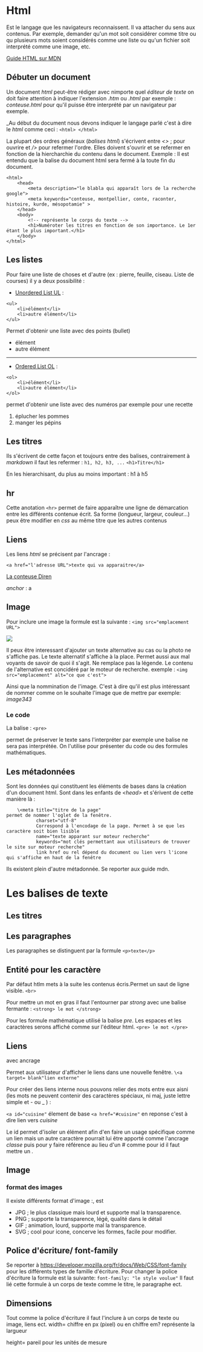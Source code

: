 # Html

Est le langage que les navigateurs reconnaissent. Il va attacher du sens aux contenus.
Par exemple, demander qu'un mot soit considérer comme titre ou qu plusieurs mots soient considérés comme une liste ou qu'un fichier soit interprété comme une image, etc.

[Guide HTML sur MDN](https://developer.mozilla.org/fr/docs/Apprendre/HTML/Introduction_%C3%A0_HTML)

## Débuter un document 

Un document _html_ peut-être rédiger avec nimporte quel _éditeur de texte_ on doit faire attention à indiquer l'extension _.htm_ ou _.html_ par exemple : _conteuse.html_ pour qu'il puisse être interprété par un navigateur par exemple.

_Au début du document nous devons indiquer le langage parlé c'est à dire le _html_ comme ceci : ```<html> </html>```

La plupart des ordres généraux (_balises html_) s'écrivent entre _<>_ ; pour ouvrire et _/>_ pour refermer l'ordre. Elles doivent s'ouvrir et se refermer en fonction de la hiercharchie du contenu dans le document. Exemple : Il est entendu que la balise du document html sera fermé à la toute fin du document. 

```
<html>
    <head>
        <meta description="le blabla qui apparaît lors de la recherche google">
        <meta keywords="conteuse, montpellier, conte, raconter, histoire, kurde, mésopotamie" >
    </head>
    <body>
        <!-- représente le corps du texte -->
        <h1>Numéroter les titres en fonction de son importance. Le 1er étant le plus important.</h1>
    </body>
</html>
```

## Les listes

Pour faire une liste de choses et d'autre (ex : pierre, feuille, ciseau. Liste de courses) il y a deux possibilité : 

- [Unordered List UL](https://developer.mozilla.org/fr/docs/Web/HTML/Element/ul) :
```
<ul>
    <li>élément</li>
    <li>autre élément</li>
</ul>
 ```
Permet d'obtenir une liste avec des points (bullet)
<ul>
    <li>élément</li>
    <li>autre élément</li>
</ul>

---

- [Ordered List OL](https://developer.mozilla.org/fr/docs/Web/HTML/Element/ol) :
```
<ol>
    <li>élément</li>
    <li>autre élément</li>
</ol>
 ```
permet d'obtenir une liste avec des numéros par exemple pour une recette

<ol>
    <li>éplucher les pommes</li>
    <li>manger les pépins</li>
</ol>

## Les titres

Ils s'écrivent de cette façon et toujours entre des balises, contrairement à _markdown_ il faut les refermer : 
```h1, h2, h3, ...```
```<h1>Titre</h1>```

 En les hierarchisant, du plus au moins important : h1 à h5
 
## hr

Cette anotation ```<hr>``` permet de faire apparaître une ligne de démarcation entre les différents contenue écrit. Sa forme (longueur, largeur, couleur...) peux être modifier en _css_ au même titre que les autres contenus

## Liens

Les liens _html_ se précisent par l'ancrage :

```<a href="l'adresse URL">texte qui va apparaitre</a>```

<a href="https://direnay.github.io/conteuse">La conteuse Diren</a>

_anchor_ : a

## Image

Pour inclure une image la formule est la suivante : 
```<img src="emplacement URL">```

<img src="https://gite.equisud.com/img/img_square_13.jpg">
 
Il peux être interessant d'ajouter un texte alternative au cas ou la photo ne s'affiche pas. Le texte alternatif s'affiche à la place. 
Permet aussi aux mal voyants de savoir de quoi il s'agit. Ne remplace pas la légende. 
Le contenu de l'alternative est concidéré par le moteur de recherche. 
exemple :
```<img src="emplacement" alt="ce que c'est">```

Ainsi que la nommination de l'image. C'est à dire qu'il est plus intéressant de nommer comme on le souhaite l'image que de mettre par exemple: _image343_

### Le code

La balise :
```<pre>```

permet de préserver le texte sans l'interpréter par exemple une balise ne sera pas interprétée.
On l'utilise pour présenter du code ou des formules mathématiques.
## Les métadonnées

Sont les données qui constituent les éléments de bases dans la création d'un document html.
Sont dans les enfants de _\<head>_ et s'érivent de cette manière là \:

```\<head>
    \<meta title="titre de la page"
permet de nommer l'oglet de la fenêtre. 
           charset="utf-8"
           Correspond à l'encodage de la page. Permet à se que les caractère soit bien lisible
           name="texte apparant sur moteur recherche"
           keywords="mot clés permettant aux utilisateurs de trouver le site sur moteur recherche"
           link href ou rel dépend du document ou lien vers l'icone qui s'affiche en haut de la fenêtre
``` 
Ils existent plein d'autre métadonnée. Se reporter aux guide mdn. 

# Les balises de texte
## Les titres
## Les paragraphes

Les paragraphes se distinguent par la formule 
```<p>texte</p>```

## Entité pour les caractère

Par défaut htlm mets à la suite les contenus écris.Permet un saut de ligne visible. 
```<br>```

Pour mettre un mot en gras il faut l'entourner par _strong_ avec une balise fermante \:
```<strong> le mot </strong>```

Pour les formule mathématique utilisé la balise _pre_. Les espaces et les caractères serons affiché comme sur l'éditeur html. 
```<pre> le mot </pre>```

## Liens
avec ancrage

Permet aux utilisateur d'afficher le liens dans une nouvelle fenêtre. 
```\<a target= blank"lien externe"```

Pour créer des liens interne nous pouvons relier des mots entre eux aisni (les mots ne peuvent contenir des caractères spéciaux, ni maj, juste lettre simple et - ou _ ) \:

```<a id="cuisine"``` élement de base
```<a href="#cuisine"``` en reponse c'est à dire lien vers _cuisine_

Le id permet d'isoler un élément afin d'en faire un usage spécifique comme un lien mais un autre caractère pourrait lui être apporté comme l'ancrage _classe_ puis pour y faire référence au lieu d'un # comme pour id il faut mettre un _._

## Image
### format des images
Il existe différents format d'image \:,  est 
- JPG ; le plus classique mais lourd et supporte mal la transparence.
- PNG ; supporte la transparence, légé, qualité dans le détail
- GIF ; animation, lourd, supporte mal la transparence. 
- SVG ; cool pour icone, concerve les formes, facile pour modifier. 

## Police d'écriture/ font-family
Se reporter à https://developer.mozilla.org/fr/docs/Web/CSS/font-family pour les différents types de famille d'écriture. 
Pour changer la police d'écriture la formule est la suivante: 
```font-family: "le style voulue"```
Il faut lié cette formule à un corps de texte comme le titre, le paragraphe ect. 

## Dimensions
Tout comme la police d'écriture il faut l'inclure à un corps de texte ou image, liens ect. 
width= chiffre en px (pixel) ou en chiffre em?
représente la largueur

height= pareil pour les unités de mesure
